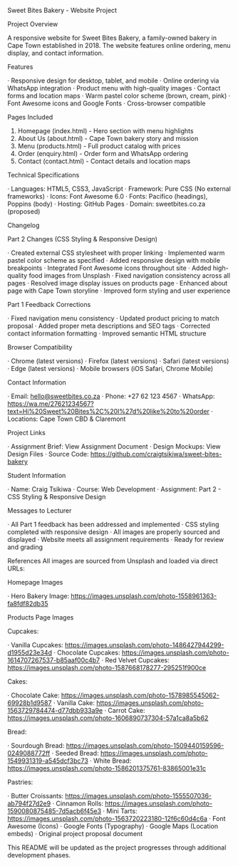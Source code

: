 Sweet Bites Bakery - Website Project

Project Overview

A responsive website for Sweet Bites Bakery, a family-owned bakery in Cape Town established in 2018. The website features online ordering, menu display, and contact information.

Features

· Responsive design for desktop, tablet, and mobile
· Online ordering via WhatsApp integration
· Product menu with high-quality images
· Contact forms and location maps
· Warm pastel color scheme (brown, cream, pink)
· Font Awesome icons and Google Fonts
· Cross-browser compatible

Pages Included

1. Homepage (index.html) - Hero section with menu highlights
2. About Us (about.html) - Cape Town bakery story and mission
3. Menu (products.html) - Full product catalog with prices
4. Order (enquiry.html) - Order form and WhatsApp ordering
5. Contact (contact.html) - Contact details and location maps

Technical Specifications

· Languages: HTML5, CSS3, JavaScript
· Framework: Pure CSS (No external frameworks)
· Icons: Font Awesome 6.0
· Fonts: Pacifico (headings), Poppins (body)
· Hosting: GitHub Pages
· Domain: sweetbites.co.za (proposed)


Changelog

Part 2 Changes (CSS Styling & Responsive Design)

· Created external CSS stylesheet with proper linking
· Implemented warm pastel color scheme as specified
· Added responsive design with mobile breakpoints
· Integrated Font Awesome icons throughout site
· Added high-quality food images from Unsplash
· Fixed navigation consistency across all pages
· Resolved image display issues on products page
· Enhanced about page with Cape Town storyline
· Improved form styling and user experience

Part 1 Feedback Corrections

· Fixed navigation menu consistency
· Updated product pricing to match proposal
· Added proper meta descriptions and SEO tags
· Corrected contact information formatting
· Improved semantic HTML structure

Browser Compatibility

· Chrome (latest versions)
· Firefox (latest versions)
· Safari (latest versions)
· Edge (latest versions)
· Mobile browsers (iOS Safari, Chrome Mobile)


Contact Information

· Email: hello@sweetbites.co.za
· Phone: +27 62 123 4567
· WhatsApp: https://wa.me/27621234567?text=Hi%20Sweet%20Bites%2C%20I%27d%20like%20to%20order
· Locations: Cape Town CBD & Claremont

Project Links

· Assignment Brief: View Assignment Document
· Design Mockups: View Design Files
· Source Code: https://github.com/craigtsikiwa/sweet-bites-bakery

Student Information

· Name: Craig Tsikiwa
· Course: Web Development
· Assignment: Part 2 - CSS Styling & Responsive Design

Messages to Lecturer

· All Part 1 feedback has been addressed and implemented
· CSS styling completed with responsive design
· All images are properly sourced and displayed
· Website meets all assignment requirements
· Ready for review and grading

References
All images are sourced from Unsplash and loaded via direct URLs:

Homepage Images

· Hero Bakery Image: https://images.unsplash.com/photo-1558961363-fa8fdf82db35

Products Page Images

Cupcakes:

· Vanilla Cupcakes: https://images.unsplash.com/photo-1486427944299-d1955d23e34d
· Chocolate Cupcakes: https://images.unsplash.com/photo-1614707267537-b85aaf00c4b7
· Red Velvet Cupcakes: https://images.unsplash.com/photo-1587668178277-295251f900ce

Cakes:

· Chocolate Cake: https://images.unsplash.com/photo-1578985545062-69928b1d9587
· Vanilla Cake: https://images.unsplash.com/photo-1563729784474-d77dbb933a9e
· Carrot Cake: https://images.unsplash.com/photo-1606890737304-57a1ca8a5b62

Bread:

· Sourdough Bread: https://images.unsplash.com/photo-1509440159596-0249088772ff
· Seeded Bread: https://images.unsplash.com/photo-1549931319-a545dcf3bc73
· White Bread: https://images.unsplash.com/photo-1586201375761-83865001e31c

Pastries:

· Butter Croissants: https://images.unsplash.com/photo-1555507036-ab794f27d2e9
· Cinnamon Rolls: https://images.unsplash.com/photo-1590080875485-7d5acb6f45e3
· Mini Tarts: https://images.unsplash.com/photo-1563720223180-12f6c60d4c6a
· Font Awesome (Icons)
· Google Fonts (Typography)
· Google Maps (Location embeds)
· Original project proposal document

This README will be updated as the project progresses through additional development phases.
